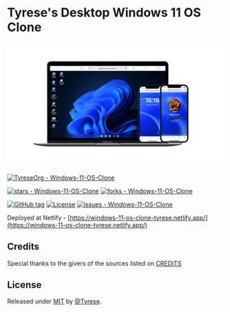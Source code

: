 # Tyrese's Desktop Windows 11 OS Clone

![Mockup](./docs/images/mockup.png)

[![TyreseOrg - Windows-11-OS-Clone](https://img.shields.io/static/v1?label=TyreseOrg&message=Windows-11-OS-Clone&color=blue&logo=github)](https://github.com/TyreseOrg/Windows-11-OS-Clone "Go to GitHub repo")

<!-- [![pages-build-deployment](https://github.com/TyreseOrg/Windows-11-OS-Clone/actions/workflows/pages/pages-build-deployment/badge.svg?branch=main)](https://github.com/TyreseOrg/Windows-11-OS-Clone/actions/workflows/pages/pages-build-deployment) -->

[![stars - Windows-11-OS-Clone](https://img.shields.io/github/stars/TyreseOrg/Windows-11-OS-Clone?style=social)](https://github.com/TyreseOrg/Windows-11-OS-Clone)
[![forks - Windows-11-OS-Clone](https://img.shields.io/github/forks/TyreseOrg/Windows-11-OS-Clone?style=social)](https://github.com/TyreseOrg/Windows-11-OS-Clone)

[![GitHub tag](https://img.shields.io/github/tag/TyreseOrg/Windows-11-OS-Clone?include_prereleases=&sort=semver&color=blue)](https://github.com/TyreseOrg/Windows-11-OS-Clone/releases/)
[![License](https://img.shields.io/badge/License-MIT-blue)](#license)
[![issues - Windows-11-OS-Clone](https://img.shields.io/github/issues/TyreseOrg/Windows-11-OS-Clone)](https://github.com/TyreseOrg/Windows-11-OS-Clone/issues)

Deployed at Netlify - [https://windows-11-os-clone-tyrese.netlify.app/](https://windows-11-os-clone-tyrese.netlify.app/)

## Credits

Special thanks to the givers of the sources listed on [CREDITS](https://github.com/TyreseOrg/Windows-11-OS-Clone/blob/main/CREDITS.md)

## License

Released under [MIT](/LICENSE) by [@Tyrese](https://github.com/TyreseOrg).
